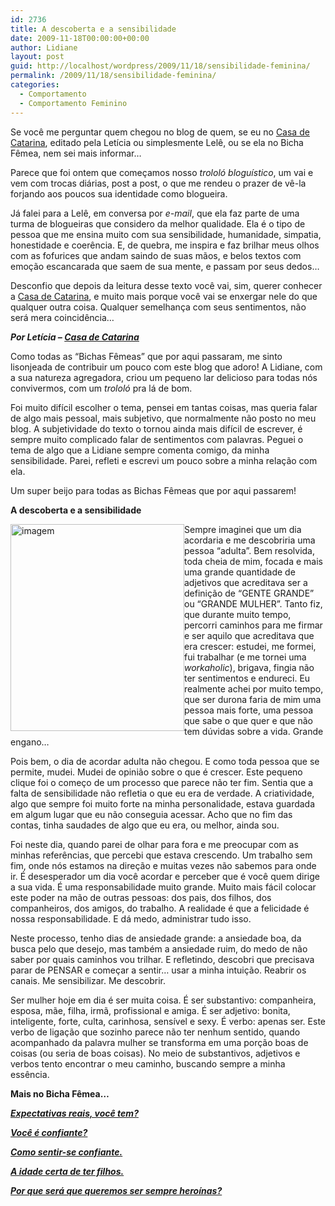 ```yaml
---
id: 2736
title: A descoberta e a sensibilidade
date: 2009-11-18T00:00:00+00:00
author: Lidiane
layout: post
guid: http://localhost/wordpress/2009/11/18/sensibilidade-feminina/
permalink: /2009/11/18/sensibilidade-feminina/
categories:
  - Comportamento
  - Comportamento Feminino
---
```

Se você me perguntar quem chegou no blog de quem, se eu no <a href="http://blog.casadecatarina.com.br/" target="_blank">Casa de Catarina</a>, editado pela Letícia ou simplesmente Lelê, ou se ela no Bicha Fêmea, nem sei mais informar…

Parece que foi ontem que começamos nosso _trololó bloguístico_, um vai e vem com trocas diárias, post a post, o que me rendeu o prazer de vê-la forjando aos poucos sua identidade como blogueira.

Já falei para a Lelê, em conversa por _e-mail_, que ela faz parte de uma turma de blogueiras que considero da melhor qualidade. Ela é o tipo de pessoa que me ensina muito com sua sensibilidade, humanidade, simpatia, honestidade e coerência. E, de quebra, me inspira e faz brilhar meus olhos com as fofurices que andam saindo de suas mãos, e belos textos com emoção escancarada que saem de sua mente, e passam por seus dedos…

Desconfio que depois da leitura desse texto você vai, sim, querer conhecer a <a href="http://blog.casadecatarina.com.br/" target="_blank">Casa de Catarina</a>, e muito mais porque você vai se enxergar nele do que qualquer outra coisa. Qualquer semelhança com seus sentimentos, não será mera coincidência…

**_Por Letícia – <a href="http://blog.casadecatarina.com.br/" target="_blank">Casa de Catarina</a>_** 

Como todas as “Bichas Fêmeas” que por aqui passaram, me sinto lisonjeada de contribuir um pouco com este blog que adoro! A Lidiane, com a sua natureza agregadora, criou um pequeno lar delicioso para todas nós convivermos, com um _trololó_ pra lá de bom.

Foi muito difícil escolher o tema, pensei em tantas coisas, mas queria falar de algo mais pessoal, mais subjetivo, que normalmente não posto no meu blog. A subjetividade do texto o tornou ainda mais difícil de escrever, é sempre muito complicado falar de sentimentos com palavras. Peguei o tema de algo que a Lidiane sempre comenta comigo, da minha sensibilidade. Parei, refleti e escrevi um pouco sobre a minha relação com ela.

Um super beijo para todas as Bichas Fêmeas que por aqui passarem!

**A descoberta e a sensibilidade**

[<img style="display: inline; margin-left: 0; margin-right: 0; border-width: 0;" title="imagem" src="http://www.trololodemulher.com.br/blog/wp-content/uploads/2009/11/imagem_thumb.jpg" border="0" alt="imagem" width="278" height="331" align="left" />](http://www.trololodemulher.com.br/blog/wp-content/uploads/2009/11/imagem.jpg) Sempre imaginei que um dia acordaria e me descobriria uma pessoa “adulta”. Bem resolvida, toda cheia de mim, focada e mais uma grande quantidade de adjetivos que acreditava ser a definição de “GENTE GRANDE” ou “GRANDE MULHER”. Tanto fiz, que durante muito tempo, percorri caminhos para me firmar e ser aquilo que acreditava que era crescer: estudei, me formei, fui trabalhar (e me tornei uma _workaholic_), brigava, fingia não ter sentimentos e endureci. Eu realmente achei por muito tempo, que ser durona faria de mim uma pessoa mais forte, uma pessoa que sabe o que quer e que não tem dúvidas sobre a vida. Grande engano&#8230;

Pois bem, o dia de acordar adulta não chegou. E como toda pessoa que se permite, mudei. Mudei de opinião sobre o que é crescer. Este pequeno clique foi o começo de um processo que parece não ter fim. Sentia que a falta de sensibilidade não refletia o que eu era de verdade. A criatividade, algo que sempre foi muito forte na minha personalidade, estava guardada em algum lugar que eu não conseguia acessar. Acho que no fim das contas, tinha saudades de algo que eu era, ou melhor, ainda sou.

Foi neste dia, quando parei de olhar para fora e me preocupar com as minhas referências, que percebi que estava crescendo. Um trabalho sem fim, onde nós estamos na direção e muitas vezes não sabemos para onde ir. É desesperador um dia você acordar e perceber que é você quem dirige a sua vida. É uma responsabilidade muito grande. Muito mais fácil colocar este poder na mão de outras pessoas: dos pais, dos filhos, dos companheiros, dos amigos, do trabalho. A realidade é que a felicidade é nossa responsabilidade. E dá medo, administrar tudo isso.

Neste processo, tenho dias de ansiedade grande: a ansiedade boa, da busca pelo que desejo, mas também a ansiedade ruim, do medo de não saber por quais caminhos vou trilhar. E refletindo, descobri que precisava parar de PENSAR e começar a sentir&#8230; usar a minha intuição. Reabrir os canais. Me sensibilizar. Me descobrir.

Ser mulher hoje em dia é ser muita coisa. É ser substantivo: companheira, esposa, mãe, filha, irmã, profissional e amiga. É ser adjetivo: bonita, inteligente, forte, culta, carinhosa, sensível e sexy. É verbo: apenas ser. Este verbo de ligação que sozinho parece não ter nenhum sentido, quando acompanhado da palavra mulher se transforma em uma porção boas de coisas (ou seria de boas coisas). No meio de substantivos, adjetivos e verbos tento encontrar o meu caminho, buscando sempre a minha essência.

**Mais no Bicha Fêmea…**

**_<a href="http://www.trololodemulher.com.br/2010/06/28/emagrecimento-expectativas/" target="_self">Expectativas reais, você tem?</a>_**

**_<a href="http://www.trololodemulher.com.br/2010/05/21/auto-estima-confianca-mulher/" target="_self">Você é confiante?</a>_**

**_<a href="http://www.trololodemulher.com.br/2010/05/03/auto-estima/" target="_self">Como sentir-se confiante.</a>_**

**_<a href="http://www.trololodemulher.com.br/2010/01/27/convidada-luciana-casado/" target="_self">A idade certa de ter filhos.</a>_**

**_<a href="http://www.trololodemulher.com.br/2009/11/26/mulher-heroina/" target="_self">Por que será que queremos ser sempre heroínas?</a>_**
